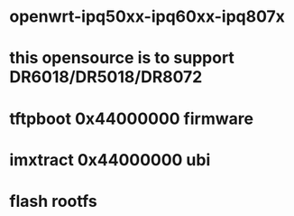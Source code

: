 # openwrt-ipq50xx-ipq60xx-ipq807x
# this opensource is to support DR6018/DR5018/DR8072
# tftpboot 0x44000000 firmware
# imxtract 0x44000000 ubi
# flash rootfs
